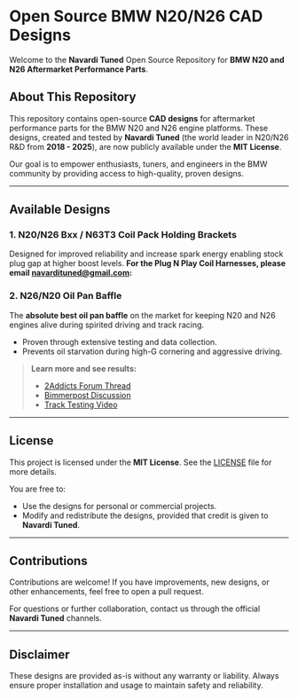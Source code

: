 # Open Source BMW N20/N26 CAD Designs

Welcome to the **Navardi Tuned** Open Source Repository for **BMW N20 and N26 Aftermarket Performance Parts**.

## About This Repository

This repository contains open-source **CAD designs** for aftermarket performance parts for the BMW N20 and N26 engine platforms. These designs, created and tested by **Navardi Tuned** (the world leader in N20/N26 R&D from **2018 - 2025**), are now publicly available under the **MIT License**.

Our goal is to empower enthusiasts, tuners, and engineers in the BMW community by providing access to high-quality, proven designs.

---

## Available Designs

### 1. **N20/N26 Bxx / N63T3 Coil Pack Holding Brackets**
Designed for improved reliability and increase spark energy enabling stock plug gap at higher boost levels.
**For the Plug N Play Coil Harnesses, please email [navardituned@gmail.com](mailto:navardituned@gmail.com):**

### 2. **N26/N20 Oil Pan Baffle**
The **absolute best oil pan baffle** on the market for keeping N20 and N26 engines alive during spirited driving and track racing. 

- Proven through extensive testing and data collection.
- Prevents oil starvation during high-G cornering and aggressive driving.

> **Learn more and see results:**
> - [2Addicts Forum Thread](https://www.2addicts.com/forums/showthread.php?t=1964971)
> - [Bimmerpost Discussion](https://f30.bimmerpost.com/forums/showthread.php?t=1783473)
> - [Track Testing Video](https://youtu.be/uQ7Y8x5RDuA)

---

## License
This project is licensed under the **MIT License**. See the [LICENSE](LICENSE) file for more details.

You are free to:
- Use the designs for personal or commercial projects.
- Modify and redistribute the designs, provided that credit is given to **Navardi Tuned**.

---

## Contributions
Contributions are welcome! If you have improvements, new designs, or other enhancements, feel free to open a pull request.

For questions or further collaboration, contact us through the official **Navardi Tuned** channels.

---

## Disclaimer
These designs are provided as-is without any warranty or liability. Always ensure proper installation and usage to maintain safety and reliability.
